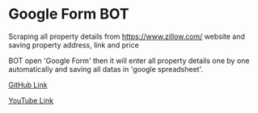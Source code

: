 # Google Form BOT

Scraping all property details from https://www.zillow.com/ website and saving property address, link and price

BOT open 'Google Form' then it will enter all property details one by one automatically and saving all datas in 'google spreadsheet'.

[GitHub Link](https://github.com/kingarunesh/100-Days-of-Code-Python/tree/master/53%20-%20Day)

[YouTube Link](https://youtu.be/TJ5w5lPpRpQ)

